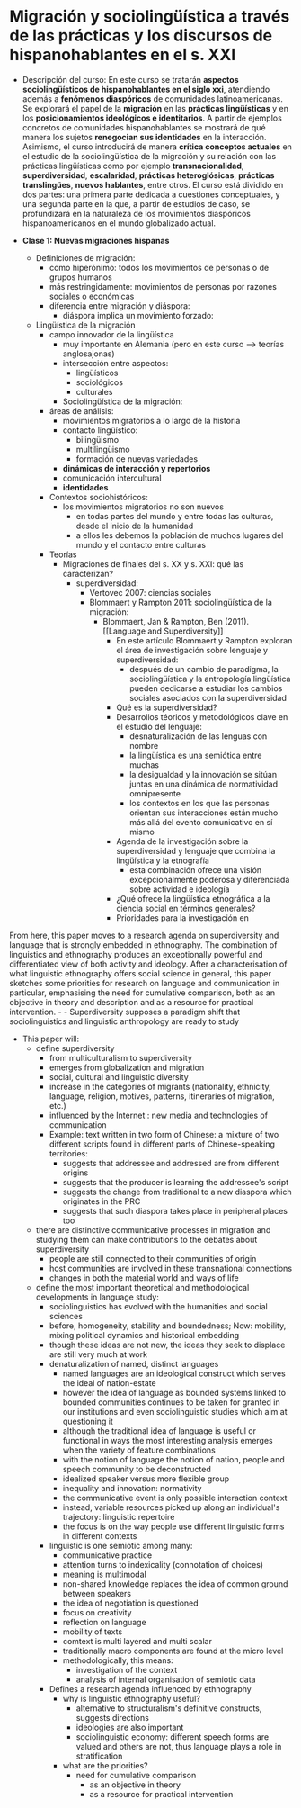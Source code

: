 # Migración y sociolingüística a través de las prácticas y los discursos de hispanohablantes en el s. XXI
- Descripción del curso: En este curso se tratarán **aspectos sociolingüísticos de hispanohablantes en el siglo xxi**, atendiendo además a **fenómenos diaspóricos** de comunidades latinoamericanas. Se explorará el papel de la **migración** en las **prácticas lingüísticas** y en los **posicionamientos ideológicos e identitarios**. A partir de ejemplos concretos de comunidades hispanohablantes se mostrará de qué manera los sujetos **renegocian sus identidades** en la interacción. Asimismo, el curso introducirá de manera **crítica   conceptos actuales** en el estudio de la sociolingüística de la migración y su relación con las prácticas lingüísticas como por ejemplo **transnacionalidad**, **superdiversidad**, **escalaridad**, **prácticas heteroglósicas**, **prácticas translingües**, **nuevos hablantes**, entre otros.
El curso está dividido en dos partes: una primera parte dedicada a cuestiones conceptuales, y una segunda parte en la que, a partir de estudios de caso, se profundizará en la naturaleza de los movimientos diaspóricos hispanoamericanos en el mundo globalizado actual. 

- **Clase 1: Nuevas migraciones hispanas**
	- Definiciones de migración:
		- como hiperónimo: todos los movimientos de personas o de grupos humanos
		- más restringidamente: movimientos de personas por razones sociales o económicas
		- diferencia entre migración y diáspora:
			- diáspora implica un movimiento forzado:
	- Lingüística de la migración
		- campo innovador de la lingüística
			- muy importante en Alemania (pero en este curso --> teorías anglosajonas)
			- intersección entre aspectos:
				- lingüísticos
				- sociológicos
				- culturales
			- Sociolingüística de la migración:
		- áreas de análisis:
			- movimientos migratorios a lo largo de la historia
			- contacto lingüístico: 
				- bilingüismo
				- multilingüismo
				- formación de nuevas variedades
			- **dinámicas de interacción y repertorios**
			- comunicación intercultural
			- **identidades**
		- Contextos sociohistóricos:
			- los movimientos migratorios no son nuevos
				- en todas partes del mundo y entre todas las culturas, desde el inicio de la humanidad
				- a ellos les debemos la población de muchos lugares del mundo y el contacto entre culturas
		- Teorías
			- Migraciones de finales del s. XX y s. XXI: qué las caracterizan?
				- superdiversidad:
					- Vertovec 2007: ciencias sociales
					- Blommaert y Rampton 2011: sociolingüística de la migración:
						- Blommaert, Jan & Rampton, Ben (2011). [[Language and Superdiversity]]
							- En este artículo Blommaert y Rampton exploran el área de investigación sobre lenguaje y superdiversidad:
								- después de un cambio de paradigma, la sociolingüística y la antropología lingüística pueden dedicarse a estudiar los cambios sociales asociados con la superdiversidad
							- Qué es la superdiversidad?
							- Desarrollos téoricos y metodológicos clave en el estudio del lenguaje:
								- desnaturalización de las lenguas con nombre
								- la lingüística es una semiótica entre muchas
								-  la desigualdad y la innovación se sitúan juntas en una dinámica de normatividad omnipresente
								-  los contextos en los que las personas orientan sus interacciones  están mucho más allá del evento comunicativo en sí mismo
							- Agenda de la investigación sobre la superdiversidad y lenguaje que combina la lingüística y la etnografía
								- esta combinación ofrece una visión excepcionalmente poderosa y diferenciada sobre actividad e ideología
							- ¿Qué ofrece la lingüística etnográfica a la ciencia social en términos generales?
							- Prioridades para la investigación en 

From
here, this paper moves to a research agenda on superdiversity and language that is strongly embedded in
ethnography. The combination of linguistics and ethnography produces an exceptionally powerful and
differentiated view of both activity and ideology. After a characterisation of what linguistic ethnography
offers social science in general, this paper sketches some priorities for research on language and
communication in particular, emphasising the need for cumulative comparison, both as an objective in
theory and description and as a resource for practical intervention.
				- - Superdiversity supposes a paradigm shift that sociolinguistics and linguistic anthropology are ready to study
- This paper will:
  -  define superdiversity
     -  from multiculturalism to superdiversity
     -  emerges from globalization and migration
     -  social, cultural and linguistic diversity
     -  increase in the categories of migrants (nationality, ethnicity, language, religion, motives, patterns, itineraries of migration, etc.)
     -  influenced by the Internet : new media and technologies of communication
     -  Example: text written in two form of Chinese: a mixture of two different scripts found in different parts of Chinese-speaking territories:
        -  suggests that addressee and addressed are from different origins
        -  suggests that the producer is learning the addressee's script
        -  suggests the change from traditional to a new diaspora which originates in the PRC
        -  suggests that such diaspora takes place in peripheral places too
    -  there are distinctive communicative processes in migration and studying them can make contributions to the debates about superdiversity
       -  people are still connected to their communities of origin
       -  host communities are involved in these transnational connections
       -  changes in both the material world and ways of life
  -  define the most important theoretical and methodological developments in language study:
     -  sociolinguistics has evolved with the humanities and social sciences
     -  before, homogeneity, stability and boundedness; Now: mobility, mixing political dynamics and historical embedding
     -  though these ideas are not new, the ideas they seek to displace are still very much at work
     -  denaturalization of named, distinct languages
        -  named languages are an ideological construct which serves the ideal of nation-estate
        -  however the idea of language as bounded systems linked to bounded communities continues to be taken for granted in our institutions and even sociolinguistic studies which aim at questioning it
        -  although the traditional idea of language is useful or functional in ways the most interesting analysis emerges when the variety of feature combinations
          -  with the notion of language the notion of nation, people and speech community to be deconstructed
        -  idealized speaker versus more flexible group
        -  inequality and innovation: normativity
        -  the communicative event is only possible interaction context
        -  instead, variable resources picked up along an individual's trajectory: linguistic repertoire 
        -  the focus is on the way people use different linguistic forms in different contexts
     - linguistic is one semiotic among many:
       - communicative practice
       - attention turns to indexicality (connotation of choices)
       - meaning is multimodal
       - non-shared knowledge replaces the idea of common ground between speakers
       - the idea of negotiation is questioned
       - focus on creativity
       - reflection on language
       - mobility of texts
       - comtext is multi layered and multi scalar
       - traditionally macro components are found at the micro level
       - methodologically, this means:
         - investigation of the context
         - analysis of internal organisation of semiotic data
     - Defines a research agenda influenced by ethnography
       - why is linguistic ethnography useful?
         - alternative to structuralism's definitive constructs, suggests directions
         - ideologies are also important
         - sociolinguistic economy: different speech forms are valued and others are not, thus language plays a role in stratification
       - what are the priorities?
         - need for cumulative comparison
           - as an objective in theory
           - as a resource for practical intervention

